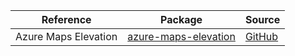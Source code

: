 | Reference | Package | Source |
|---|---|---|
|Azure Maps Elevation|[azure-maps-elevation](https://repo1.maven.org/maven2/com/azure/azure-maps-elevation)|[GitHub](https://github.com/Azure/azure-sdk-for-java)|
